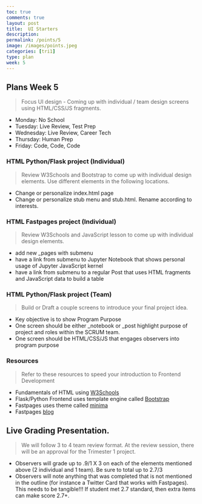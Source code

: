 ```yaml
---
toc: true
comments: true
layout: post
title:  UI Starters
description: 
permalink: /points/5
image: /images/points.jpeg
categories: [tri1]
type: plan
week: 5
---
```


## Plans Week 5
> Focus UI design - Coming up with individual / team design screens using HTML/CSS/JS fragments.
- Monday: No School
- Tuesday: Live Review, Test Prep
- Wednesday: Live Review, Career Tech
- Thursday: Human Prep
- Friday: Code, Code, Code

### HTML Python/Flask project (Individual)
> Review W3Schools and Bootstrap to come up with individual design elements.  Use different elements in the following locations.
- Change or personalize index.html page
- Change or personalize stub menu and stub.html.  Rename according to interests.

### HTML Fastpages project (Individual)
> Review W3Schools and JavaScript lesson to come up with individual design elements. 
- add new _pages with submenu
- have a link from submenu to Jupyter Notebook that shows personal usage of Jupyter JavaScript kernel
- have a link from submenu to a regular Post that uses HTML fragments and JavaScript data to build a table

### HTML Python/Flask project (Team)
> Build or Draft a couple screens to introduce your final project idea.
- Key objective is to show Program Purpose
- One screen should be either _notebook or _post highlight purpose of project and roles within the SCRUM team.
- One screen should be HTML/CSS/JS that engages observers into program purpose

### Resources
> Refer to these resources to speed your introduction to Frontend Development
- Fundamentals of HTML using [W3Schools](https://www.w3schools.com/html/)
- Flask/Python Frontend uses template engine called [Bootstrap](https://getbootstrap.com/docs/5.0/getting-started/introduction/)
- Fastpages uses theme called [minima](https://github.com/jekyll/minima/blob/master/README.md)
- Fastpages [blog](https://fastpages.fast.ai/fastpages/jupyter/2020/02/21/introducing-fastpages.html)

## Live Grading Presentation.  
> We will follow 3 to 4  team review format.  At the review session, there will be an approval for the Trimester 1 project.  
- Observers will grade up to .9/1 X 3 on each of the elements mentioned above (2 individual and 1 team). Be sure to total up to 2.7/3
- Observers will note anything that was completed that is not mentioned in the outline (for instance a Twitter Card that works with Fastpages).  This needs to be tangible!!!  If student met 2.7 standard, then extra items can make score 2.7+.
